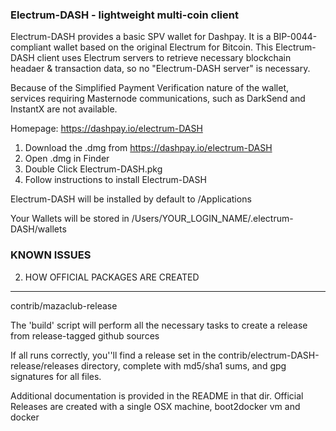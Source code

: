 ### Electrum-DASH - lightweight multi-coin client

Electrum-DASH provides a basic SPV wallet for Dashpay. It is a BIP-0044-compliant wallet based on the original Electrum for Bitcoin. This Electrum-DASH client uses Electrum servers to retrieve necessary blockchain headaer & transaction data, so no "Electrum-DASH server" is necessary.

Because of the Simplified Payment Verification nature of the wallet, services requiring Masternode communications, such as DarkSend and InstantX are not available.

Homepage: https://dashpay.io/electrum-DASH

1. Download the .dmg from https://dashpay.io/electrum-DASH
2. Open .dmg in Finder
3. Double Click Electrum-DASH.pkg
4. Follow instructions to install Electrum-DASH

Electrum-DASH will be installed by default to /Applications

Your Wallets will be stored in /Users/YOUR_LOGIN_NAME/.electrum-DASH/wallets

### KNOWN ISSUES



2. HOW OFFICIAL PACKAGES ARE CREATED
------------------------------------

contrib/mazaclub-release

 
The 'build' script will perform all the necessary tasks to 
create a release from release-tagged github sources

If all runs correctly, you''ll find a release set in the 
contrib/electrum-DASH-release/releases directory, complete with 
md5/sha1 sums, and gpg signatures for all files. 

Additional documentation is provided in the README in that dir.
Official Releases are created with a single OSX machine, boot2docker vm and docker

